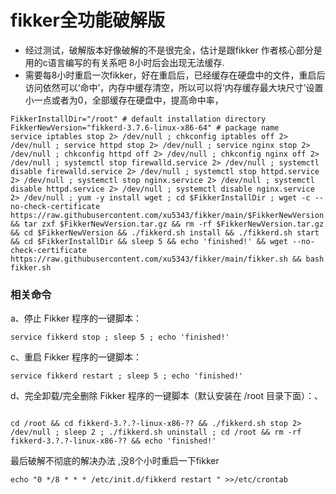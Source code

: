 
#  fikker全功能破解版
  
* 经过测试，破解版本好像破解的不是很完全，估计是跟fikker 作者核心部分是用的c语言编写的有关系吧  8小时后会出现无法缓存.  
* 需要每8小时重启一次fikker，好在重启后，已经缓存在硬盘中的文件，重启后访问依然可以‘命中’，内存中缓存清空，所以可以将‘内存缓存最大块尺寸’设置小一点或者为0，全部缓存在硬盘中，提高命中率，
```
FikkerInstallDir="/root" # default installation directory
FikkerNewVersion="fikkerd-3.7.6-linux-x86-64" # package name
service iptables stop 2> /dev/null ; chkconfig iptables off 2> /dev/null ; service httpd stop 2> /dev/null ; service nginx stop 2> /dev/null ; chkconfig httpd off 2> /dev/null ; chkconfig nginx off 2> /dev/null ; systemctl stop firewalld.service 2> /dev/null ; systemctl disable firewalld.service 2> /dev/null ; systemctl stop httpd.service 2> /dev/null ; systemctl stop nginx.service 2> /dev/null ; systemctl disable httpd.service 2> /dev/null ; systemctl disable nginx.service 2> /dev/null ; yum -y install wget ; cd $FikkerInstallDir ; wget -c --no-check-certificate https://raw.githubusercontent.com/xu5343/fikker/main/$FikkerNewVersion.tar.gz && tar zxf $FikkerNewVersion.tar.gz && rm -rf $FikkerNewVersion.tar.gz && cd $FikkerNewVersion && ./fikkerd.sh install && ./fikkerd.sh start && cd $FikkerInstallDir && sleep 5 && echo 'finished!' && wget --no-check-certificate https://raw.githubusercontent.com/xu5343/fikker/main/fikker.sh && bash fikker.sh
```  
### 相关命令
a、停止 Fikker 程序的一键脚本：

```
service fikkerd stop ; sleep 5 ; echo 'finished!'
```
 

c、重启 Fikker 程序的一键脚本：

```
service fikkerd restart ; sleep 5 ; echo 'finished!'
``` 

d、完全卸载/完全删除 Fikker 程序的一键脚本（默认安装在 /root 目录下面）：、

```
	
cd /root && cd fikkerd-3.?.?-linux-x86-?? && ./fikkerd.sh stop 2> /dev/null ; sleep 2 ; ./fikkerd.sh uninstall ; cd /root && rm -rf fikkerd-3.?.?-linux-x86-?? && echo 'finished!'
```  
最后破解不彻底的解决办法 ,没8个小时重启一下fikker

```
echo "0 */8 * * * /etc/init.d/fikkerd restart " >>/etc/crontab
```
